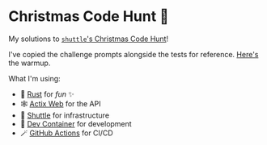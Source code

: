 # Christmas Code Hunt 🎄

My solutions to [`shuttle`'s Christmas Code Hunt](https://www.shuttle.rs/cch)!

I've copied the challenge prompts alongside the tests for reference.
[Here's](tests/api/warmup.md) the warmup.

What I'm using:

- 🦀 [Rust](https://www.rust-lang.org) for *fun* ✨
- 🕸️ [Actix Web](https://actix.rs) for the API
- 🚀 [Shuttle](https://www.shuttle.rs) for infrastructure
- 🐳 [Dev Container](https://containers.dev) for development
- 🪄 [GitHub Actions](https://github.com/features/actions) for CI/CD
